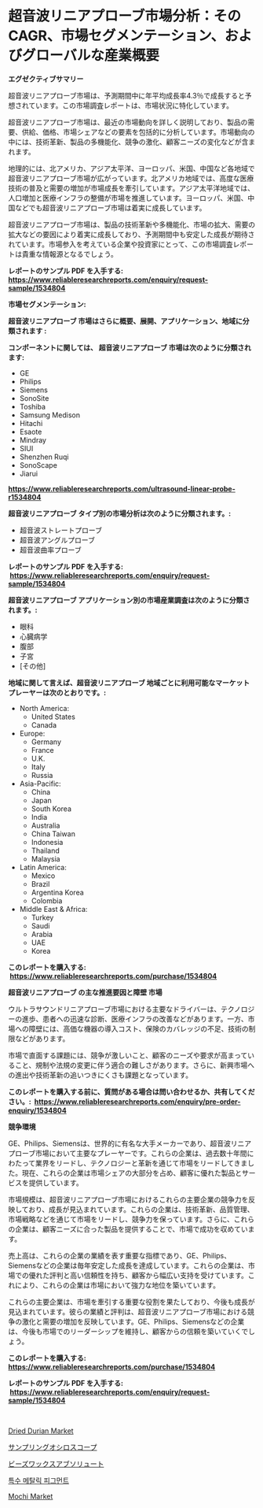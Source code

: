 <p><h1>超音波リニアプローブ市場分析：そのCAGR、市場セグメンテーション、およびグローバルな産業概要</h1></p><p><strong>エグゼクティブサマリー</strong></p>
<p><p>超音波リニアプローブ市場は、予測期間中に年平均成長率4.3％で成長すると予想されています。この市場調査レポートは、市場状況に特化しています。</p><p>超音波リニアプローブ市場は、最近の市場動向を詳しく説明しており、製品の需要、供給、価格、市場シェアなどの要素を包括的に分析しています。市場動向の中には、技術革新、製品の多機能化、競争の激化、顧客ニーズの変化などが含まれます。</p><p>地理的には、北アメリカ、アジア太平洋、ヨーロッパ、米国、中国など各地域で超音波リニアプローブ市場が広がっています。北アメリカ地域では、高度な医療技術の普及と需要の増加が市場成長を牽引しています。アジア太平洋地域では、人口増加と医療インフラの整備が市場を推進しています。ヨーロッパ、米国、中国などでも超音波リニアプローブ市場は着実に成長しています。</p><p>超音波リニアプローブ市場は、製品の技術革新や多機能化、市場の拡大、需要の拡大などの要因により着実に成長しており、予測期間中も安定した成長が期待されています。市場参入を考えている企業や投資家にとって、この市場調査レポートは貴重な情報源となるでしょう。</p></p>
<p><strong>レポートのサンプル PDF を入手する: <a href="https://www.reliableresearchreports.com/enquiry/request-sample/1534804">https://www.reliableresearchreports.com/enquiry/request-sample/1534804</a></strong></p>
<p><strong>市場セグメンテーション:</strong></p>
<p><strong> 超音波リニアプローブ 市場はさらに概要、展開、アプリケーション、地域に分類されます :</strong></p>
<p><strong>コンポーネントに関しては、 超音波リニアプローブ 市場は次のように分類されます: &nbsp;</strong></p>
<p><ul><li>GE</li><li>Philips</li><li>Siemens</li><li>SonoSite</li><li>Toshiba</li><li>Samsung Medison</li><li>Hitachi</li><li>Esaote</li><li>Mindray</li><li>SIUI</li><li>Shenzhen Ruqi</li><li>SonoScape</li><li>Jiarui</li></ul></p>
<p><strong><a href="https://www.reliableresearchreports.com/ultrasound-linear-probe-r1534804">https://www.reliableresearchreports.com/ultrasound-linear-probe-r1534804</a></strong></p>
<p><strong> 超音波リニアプローブ タイプ別の市場分析は次のように分類されます。:</strong></p>
<p><ul><li>超音波ストレートプローブ</li><li>超音波アングルプローブ</li><li>超音波曲率プローブ</li></ul></p>
<p><strong>レポートのサンプル PDF を入手する: &nbsp;<a href="https://www.reliableresearchreports.com/enquiry/request-sample/1534804">https://www.reliableresearchreports.com/enquiry/request-sample/1534804</a></strong></p>
<p><strong> 超音波リニアプローブ アプリケーション別の市場産業調査は次のように分類されます。:</strong></p>
<p><ul><li>眼科</li><li>心臓病学</li><li>腹部</li><li>子宮</li><li>[その他]</li></ul></p>
<p><strong>地域に関して言えば、超音波リニアプローブ 地域ごとに利用可能なマーケットプレーヤーは次のとおりです。:</strong></p>
<p><ul>
    <li>
        North America:
        <ul>
            <li>United States</li>
            <li>Canada</li>
        </ul>
    </li>
    <li>
        Europe:
        <ul>
            <li>Germany</li>
            <li>France</li>
            <li>U.K.</li>
            <li>Italy</li>
            <li>Russia</li>
        </ul>
    </li>
    <li>
        Asia-Pacific:
        <ul>
            <li>China</li>
            <li>Japan</li>
            <li>South Korea</li>
            <li>India</li>
            <li>Australia</li>
            <li>China Taiwan</li>
            <li>Indonesia</li>
            <li>Thailand</li>
            <li>Malaysia</li>
        </ul>
    </li>
    <li>
        Latin America:
        <ul>
            <li>Mexico</li>
            <li>Brazil</li>
            <li>Argentina Korea</li>
            <li>Colombia</li>
        </ul>
    </li>
    <li>
        Middle East & Africa:
        <ul>
            <li>Turkey</li>
            <li>Saudi</li>
            <li>Arabia</li>
            <li>UAE</li>
            <li>Korea</li>
        </ul>
    </li>
    </ul></p>
<p><strong>このレポートを購入する: &nbsp;<a href="https://www.reliableresearchreports.com/purchase/1534804">https://www.reliableresearchreports.com/purchase/1534804</a></strong></p>
<p><strong>超音波リニアプローブ の主な推進要因と障壁 市場</strong></p>
<p><p>ウルトラサウンドリニアプローブ市場における主要なドライバーは、テクノロジーの進歩、患者への迅速な診断、医療インフラの改善などがあります。一方、市場への障壁には、高価な機器の導入コスト、保険のカバレッジの不足、技術の制限などがあります。</p><p>市場で直面する課題には、競争が激しいこと、顧客のニーズや要求が高まっていること、規制や法規の変更に伴う適合の難しさがあります。さらに、新興市場への進出や技術革新の追いつきにくさも課題となっています。</p></p>
<p><strong>このレポートを購入する前に、質問がある場合は問い合わせるか、共有してください。:&nbsp; <a href="https://www.reliableresearchreports.com/enquiry/pre-order-enquiry/1534804">https://www.reliableresearchreports.com/enquiry/pre-order-enquiry/1534804</a></strong></p>
<p><strong>競争環境</strong></p>
<p><p>GE、Philips、Siemensは、世界的に有名な大手メーカーであり、超音波リニアプローブ市場において主要なプレーヤーです。これらの企業は、過去数十年間にわたって業界をリードし、テクノロジーと革新を通じて市場をリードしてきました。現在、これらの企業は市場シェアの大部分を占め、顧客に優れた製品とサービスを提供しています。</p><p>市場規模は、超音波リニアプローブ市場におけるこれらの主要企業の競争力を反映しており、成長が見込まれています。これらの企業は、技術革新、品質管理、市場戦略などを通じて市場をリードし、競争力を保っています。さらに、これらの企業は、顧客ニーズに合った製品を提供することで、市場で成功を収めています。</p><p>売上高は、これらの企業の業績を表す重要な指標であり、GE、Philips、Siemensなどの企業は毎年安定した成長を達成しています。これらの企業は、市場での優れた評判と高い信頼性を持ち、顧客から幅広い支持を受けています。これにより、これらの企業は市場において強力な地位を築いています。</p><p>これらの主要企業は、市場を牽引する重要な役割を果たしており、今後も成長が見込まれています。彼らの業績と評判は、超音波リニアプローブ市場における競争の激化と需要の増加を反映しています。GE、Philips、Siemensなどの企業は、今後も市場でのリーダーシップを維持し、顧客からの信頼を築いていくでしょう。</p></p>
<p><strong>このレポートを購入する: &nbsp; <a href="https://www.reliableresearchreports.com/purchase/1534804">https://www.reliableresearchreports.com/purchase/1534804</a></strong></p>
<p><strong>レポートのサンプル PDF を入手する: &nbsp;<a href="https://www.reliableresearchreports.com/enquiry/request-sample/1534804">https://www.reliableresearchreports.com/enquiry/request-sample/1534804</a></strong><strong></strong></p>
<p>&nbsp;</p>
<p><p><a href="https://github.com/singletonthaxterkelliehr2df/Market-Research-Report-List-1/blob/main/dried-durian-market.md">Dried Durian Market</a></p><p><a href="https://github.com/joaejkdzgyljvo6/Market-Research-Report-List-1/blob/main/931195518177.md">サンプリングオシロスコープ</a></p><p><a href="https://github.com/ppmazlotr77499/Market-Research-Report-List-1/blob/main/799879718176.md">ビーズワックスアブソリュート</a></p><p><a href="https://github.com/jntpkh496620/Market-Research-Report-List-1/blob/main/855317216671.md">특수 메탈릭 피그먼트</a></p><p><a href="https://github.com/RoccoManning/Market-Research-Report-List-4/blob/main/mochi-market.md">Mochi Market</a></p></p>